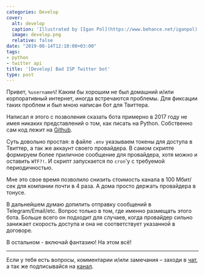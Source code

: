 ```yaml
---
categories: Develop
cover:
  alt: develop
  caption: 'Illustrated by [Igan Pol](https://www.behance.net/iganpol)'
  image: develop.png
  relative: false
date: "2019-08-14T12:10:00+03:00"
tags:
- python
- twitter api
title: '[Develop] Bad ISP Twitter bot'
type: post
---
```


Привет, `%username%`! Каким бы хорошим не был домашний и/или корпоративный интернет, иногда встречаются проблемы. Для фиксации таких проблем и был мною написан бот для Твиттера.

Написал я этого с позволения сказать бота примерно в 2017 году не имея никаких представлений о том, как писать на Python. Собственно сам код лежит на [Github](https://github.com/jtprogru/bad-isp-twbot).

Суть довольно простая: в файле `.env` указываем токены для доступа в Твиттер, а так же аккаунт своего провайдера. В самом скрипте формируем более приличное сообщение для провайдера, хотя можно и оставить `WTF?!`. И скрипт запускается по `cron`'у с требуемой периодичностью.

Мне это свое время позволило снизить стоимость канала в 100 Мбит/сек для компании почти в 4 раза. А дома просто держать провайдера в тонусе.

В дальнейшем думаю допилить отправку сообщений в Telegram/Email/etc. Вопрос только в том, где именно размещать этого бота. Больше всего он подходит для случаев, когда провайдер сильно занижает скорость доступа и она не соответствует указанной в договоре.

В остальном - включай фантазию! На этом всё!

---
Если у тебя есть вопросы, комментарии и/или замечания – заходи в [чат](https://ttttt.me/jtprogru_chat), а так же подписывайся на [канал](https://ttttt.me/jtprogru_channel).
